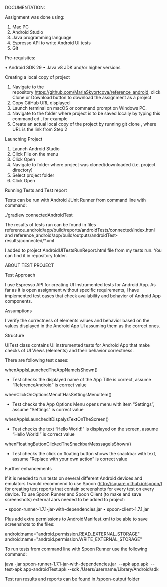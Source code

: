 DOCUMENTATION:

Assignment was done using:

1. Mac PC
2. Android Studio
3. Java programming language
4. Espresso API to write Android UI tests
5. Git

Pre-requisites:

• Android SDK 29 • Java v8 JDK and/or higher versions

Creating a local copy of project
1. Navigate to the repository https://github.com/MariaSkvortcova/reference_android, click Clone or Download button to download the assignment as a project
2. Copy GitHub URL displayed
3. Launch terminal on macOS or command prompt on Windows PC.
4. Navigate to the folder where project is to be saved locally by typing this command cd , for example
5. Create an actual local copy of the project by running git clone , where URL is the link from Step 2

Launching Project
1. Launch Android Studio
2. Click File on the menu
3. Click Open
4. Navigate to folder where project was cloned/downloaded (i.e. project directory)
5. Select project folder
6. Click Open

Running Tests and Test report

Tests can be run with Android JUnit Runner from command line with command:

./gradlew connectedAndroidTest

The results of tests run can be found in files
reference_android/app/build/reports/androidTests/connected/index.html 
and 
reference_android/app/build/outputs/androidTest-results/connected/*.xml

I added to project AndroidUITestsRunReport.html file from my tests run. You can find it in repository folder.

ABOUT TEST PROJECT

Test Approach

I use Espresso API for creating UI Instrumented tests for Android App.
As far as it is open assignment without specific requirements, I have implemented test cases that check availability and behavior of Android App components.

Assumptions

I verify the correctness of elements values and behavior based on the values displayed in the Android App UI assuming them as the correct ones.

Structure

UITest class contains UI instrumented tests for Android App that make checks of UI Views (elements) and their behavior correctness.

There are following test cases:

whenAppIsLaunchedTheAppNameIsShown()
* Test checks the displayed name of the App Title is correct, assume “ReferenceAndroid” is correct value

whenClickOnOptionsMenuItHasSettingsMenuItem()
* Test checks the App Options Menu opens menu with item “Settings”, assume “Settings” is correct value

whenAppIsLaunchedItDispalysTextOnTheScreen()
* Test checks the text “Hello World!” is displayed on the screen, assume “Hello World!” is correct value

whenFloatingButtonClickedTheSnackbarMesssageIsShown()
* Test checks the click on floating button shows the snackbar with text, assume “Replace with your own action” is correct value

Further enhancements

If it is needed to run tests on several different Android devices and emulators I would recommend to use Spoon (http://square.github.io/spoon/) for creating test reports that contain screenshots for every test on every device.
To use Spoon Runner and Spoon Client (to make and save screenshots) external Jars needed to be added to project:

• spoon-runner-1.7.1-jar-with-dependencies.jar 
• spoon-client-1.7.1.jar

Plus add extra permissions to AndroidManifest.xml to be able to save screenshots to the files:

android:name="android.permission.READ_EXTERNAL_STORAGE"
android:name="android.permission.WRITE_EXTERNAL_STORAGE"

To run tests from command line with Spoon Runner use the following command:

java -jar spoon-runner-1.7.1-jar-with-dependencies.jar  --apk app.apk  --test-apk app-androidTest.apk --sdk /Users/username/Library/Android/sdk

Test run results and reports can be found in /spoon-output folder

